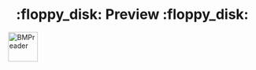 
<h1 align="center"> :floppy_disk: Preview :floppy_disk: </h1>

<img src="./Peek 2024-10-08 15-03.gif" alt="BMPreader" align="center" height="60px">
